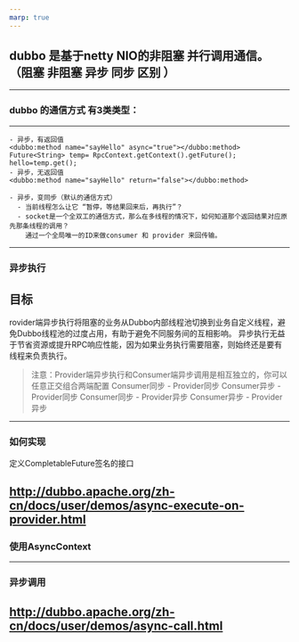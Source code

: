 ```yaml
---
marp: true
---
```



## dubbo 是基于netty NIO的非阻塞 并行调用通信。 （阻塞  非阻塞  异步  同步 区别 ）
---

### dubbo 的通信方式 有3类类型：
---

	- 异步，有返回值
	<dubbo:method name="sayHello" async="true"></dubbo:method>
	Future<String> temp= RpcContext.getContext().getFuture();
    hello=temp.get();
	- 异步，无返回值
	<dubbo:method name="sayHello" return="false"></dubbo:method>

	- 异步，变同步（默认的通信方式）
	  - 当前线程怎么让它 “暂停，等结果回来后，再执行”？
	  - socket是一个全双工的通信方式，那么在多线程的情况下，如何知道那个返回结果对应原先那条线程的调用？
    	通过一个全局唯一的ID来做consumer 和 provider 来回传输。

---

### 异步执行
## 目标
rovider端异步执行将阻塞的业务从Dubbo内部线程池切换到业务自定义线程，避免Dubbo线程池的过度占用，有助于避免不同服务间的互相影响。
异步执行无益于节省资源或提升RPC响应性能，因为如果业务执行需要阻塞，则始终还是要有线程来负责执行。
> 注意：Provider端异步执行和Consumer端异步调用是相互独立的，你可以任意正交组合两端配置
> Consumer同步 - Provider同步
> Consumer异步 - Provider同步
> Consumer同步 - Provider异步
> Consumer异步 - Provider异步
---

### 如何实现
定义CompletableFuture签名的接口

http://dubbo.apache.org/zh-cn/docs/user/demos/async-execute-on-provider.html
---
### 使用AsyncContext
---

### 异步调用
http://dubbo.apache.org/zh-cn/docs/user/demos/async-call.html
---